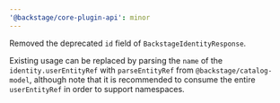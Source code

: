 ```yaml
---
'@backstage/core-plugin-api': minor
---
```


Removed the deprecated `id` field of `BackstageIdentityResponse`.

Existing usage can be replaced by parsing the `name` of the `identity.userEntityRef` with `parseEntityRef` from `@backstage/catalog-model`, although note that it is recommended to consume the entire `userEntityRef` in order to support namespaces.
